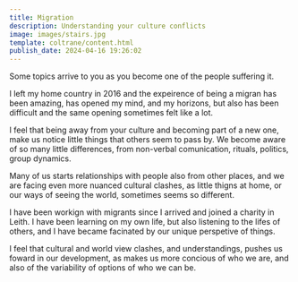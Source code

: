 ```yaml
---
title: Migration
description: Understanding your culture conflicts
image: images/stairs.jpg
template: coltrane/content.html
publish_date: 2024-04-16 19:26:02
---
```

Some topics arrive to you as you become one of the people suffering it. 

I left my home country in 2016 and the expeirence of being a migran has been amazing, has opened my mind, and my horizons, but also has been difficult and  the same opening sometimes felt like a lot. 

I feel that being away from your culture and becoming part of a new one, make us notice little things that others seem to pass by. We become aware of so many little differences, from non-verbal comunication, rituals,  politics, group dynamics.

Many of us starts relationships with people also from other places, and we are facing even more nuanced cultural clashes, as little thigns at home, or our ways of seeing the world, sometimes seems so different. 

I have been workign with migrants since I arrived and joined a charity in Leith. I have been learning on my own life, but also listening to the lifes of others, and I have became facinated by our unique perspetive of things.

I feel that cultural and world view clashes, and understandings, pushes us foward in our development, as makes us more concious of who we are, and also of the variability of options of who we can be.